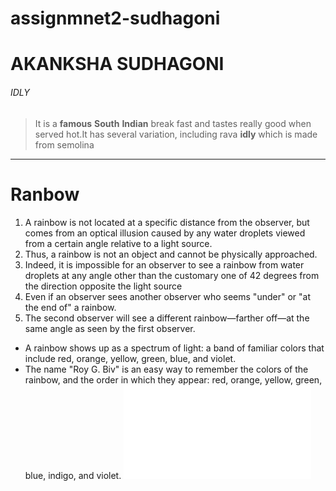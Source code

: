 # assignmnet2-sudhagoni
# AKANKSHA SUDHAGONI
###### IDLY
> It is a **famous** **South** **Indian** break fast and tastes really good when served hot.It has several variation, including rava **idly** which is made from semolina 
***
# Ranbow
1. A rainbow is not located at a specific distance from the observer, but comes from an optical illusion caused by any water droplets viewed from a certain angle relative to a light source.
2. Thus, a rainbow is not an object and cannot be physically approached.
 1.  Indeed, it is impossible for an observer to see a rainbow from water droplets at any angle other than the customary one of 42 degrees from the direction opposite the light source
 2. Even if an observer sees another observer who seems "under" or "at the end of" a rainbow.
 3. The second observer will see a different rainbow—farther off—at the same angle as seen by the first observer.
 * A rainbow shows up as a spectrum of light: a band of familiar colors that include red, orange, yellow, green, blue, and violet.
 * The name "Roy G. Biv" is an easy way to remember the colors of the rainbow, and the order in which they appear: red, orange, yellow, green, blue, indigo, and violet.
 ![picture](AboutMe.md)
